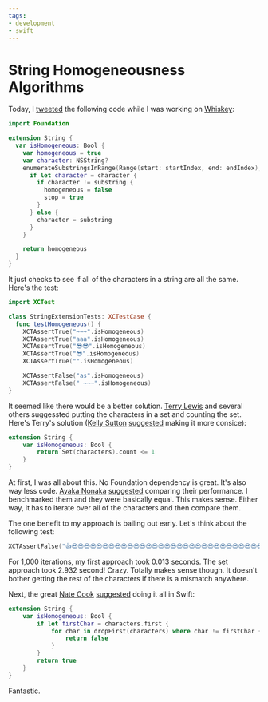 ```yaml
---
tags:
- development
- swift
---
```


# String Homogeneousness Algorithms

Today, I [tweeted](https://twitter.com/soffes/status/614877572388630528) the following code while I was working on [Whiskey](http://usewhiskey.com):

```swift
import Foundation

extension String {
  var isHomogeneous: Bool {
    var homogeneous = true
    var character: NSString?
    enumerateSubstringsInRange(Range(start: startIndex, end: endIndex), options: [.ByComposedCharacterSequences]) { substring, _, _, stop in
      if let character = character {
        if character != substring {
          homogeneous = false
          stop = true
        }
      } else {
        character = substring
      }
    }

    return homogeneous
  }
}
```

It just checks to see if all of the characters in a string are all the same. Here's the test:

```swift
import XCTest

class StringExtensionTests: XCTestCase {
  func testHomogeneous() {
    XCTAssertTrue("~~~".isHomogeneous)
    XCTAssertTrue("aaa".isHomogeneous)
    XCTAssertTrue("😎😎".isHomogeneous)
    XCTAssertTrue("😎".isHomogeneous)
    XCTAssertTrue("".isHomogeneous)

    XCTAssertFalse("as".isHomogeneous)
    XCTAssertFalse(" ~~~".isHomogeneous)
}
```

It seemed like there would be a better solution. [Terry Lewis](https://twitter.com/TLewisII) and several others suggessted putting the characters in a set and counting the set. Here's Terry's solution ([Kelly Sutton](https://twitter.com/kellysutton) [suggested](https://twitter.com/KellySutton/status/614882186542452736) making it more consice):

```swift
extension String {
    var isHomogeneous: Bool {
        return Set(characters).count <= 1
    }
}
```

At first, I was all about this. No Foundation dependency is great. It's also way less code. [Ayaka Nonaka](https://twitter.com/ayanonagon) [suggested](https://twitter.com/ayanonagon/status/614880711820992512) comparing their performance. I benchmarked them and they were basically equal. This makes sense. Either way, it has to iterate over all of the characters and then compare them.

The one benefit to my approach is bailing out early. Let's think about the following test:

```swift
XCTAssertFalse("👍😎😎😎😎😎😎😎😎😎😎😎😎😎😎😎😎😎😎😎😎😎😎😎😎😎😎😎😎😎😎😎😎😎😎😎😎😎😎😎😎😎😎😎😎😎😎😎😎😎😎😎😎😎😎😎😎😎😎😎😎😎😎😎😎😎😎😎😎😎😎😎😎😎😎😎😎😎😎😎😎😎😎😎😎😎😎😎😎😎😎😎😎😎😎😎😎😎😎😎😎😎😎😎😎😎😎😎😎😎😎😎😎😎😎😎😎😎😎😎😎😎😎😎😎😎😎😎😎😎😎😎😎😎😎😎😎😎😎😎😎😎😎😎😎😎😎😎😎😎😎😎😎😎😎😎😎😎😎😎😎😎😎😎😎😎😎😎😎😎😎😎😎😎😎😎😎😎😎😎😎😎😎😎😎😎😎😎😎😎😎😎😎😎😎😎😎😎😎😎😎😎😎😎😎😎😎😎😎😎😎😎😎😎😎😎😎😎😎😎😎😎😎😎😎😎😎😎😎😎😎😎😎😎😎😎😎😎😎😎😎😎😎😎😎😎😎😎😎😎😎😎😎😎😎😎😎😎😎😎😎😎😎😎😎😎😎😎😎😎😎😎😎😎😎😎😎😎😎😎😎😎😎😎😎😎😎😎😎😎😎😎😎😎😎😎😎😎😎😎😎😎😎😎😎😎😎😎😎😎😎😎😎😎😎😎😎😎😎😎😎😎😎😎😎😎😎😎😎😎😎😎😎😎😎😎😎😎😎😎😎😎😎😎😎😎😎😎😎😎😎😎😎😎😎😎😎😎😎😎😎😎😎😎😎😎😎😎😎😎😎😎😎😎😎😎😎😎😎😎😎😎😎😎😎😎😎😎😎😎😎😎😎😎😎😎😎😎😎😎😎😎😎😎😎😎😎😎😎😎😎😎😎😎😎😎😎😎😎😎😎😎😎😎😎😎😎😎😎😎😎😎😎😎😎😎😎😎😎😎😎😎😎😎😎😎😎😎😎😎😎😎😎😎😎😎😎😎😎😎😎😎😎😎😎😎😎😎😎😎😎😎😎😎😎😎😎😎😎😎😎😎😎😎😎😎😎😎😎😎😎😎😎😎😎😎😎😎😎😎😎😎😎😎😎😎😎😎😎😎😎😎😎😎😎😎😎😎😎😎😎😎😎😎😎😎😎😎😎😎😎😎😎😎😎😎😎😎😎😎😎😎😎😎😎😎😎😎😎😎😎😎😎😎😎😎😎😎😎😎😎😎😎😎😎😎😎😎😎😎😎😎😎😎😎😎😎😎😎😎😎😎😎😎😎😎😎😎😎😎😎😎😎😎😎😎😎 ".isHomogeneous)
```

For 1,000 iterations, my first approach took 0.013 seconds. The set approach took 2.932 second! Crazy. Totally makes sense though. It doesn't bother getting the rest of the characters if there is a mismatch anywhere.

Next, the great [Nate Cook](https://twitter.com/nnnnnnnn) [suggested](https://twitter.com/nnnnnnnn/status/614893914474967040) doing it all in Swift:

```swift
extension String {
    var isHomogeneous: Bool {
        if let firstChar = characters.first {
            for char in dropFirst(characters) where char != firstChar {
                return false
            }
        }
        return true
    }
}
```

Fantastic.
